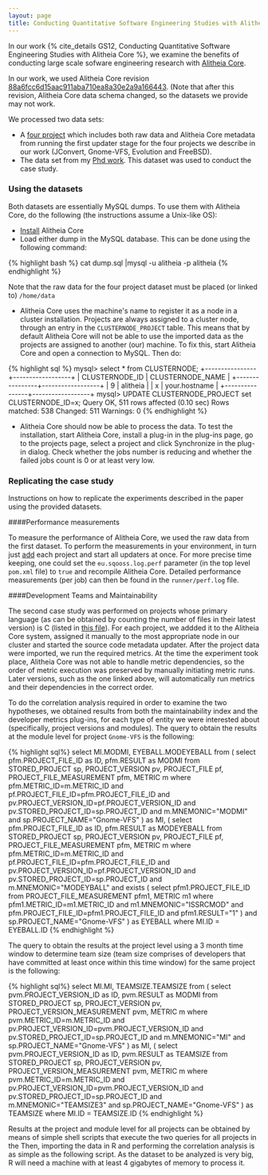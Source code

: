 ```yaml
---
layout: page
title: Conducting Quantitative Software Engineering Studies with Alitheia Core
---
```


In our work {% cite_details GS12, Conducting Quantitative Software Engineering Studies with Alitheia Core %}, we examine the benefits of conducting large
scale sofware engineering research with [Alitheia Core](http://www.sqo-oss.org).

In our work, we used Alitheia Core revision
[88a6fcc6d15aac911aba710ea8a30e2a9a166443](https://github.com/istlab/Alitheia-Core/commit/88a6fcc6d15aac911aba710ea8a30e2a9a166443). (Note that after this revision, Alitheia Core data schema changed, so the datasets we provide may not work.

We processed two data sets:

* A [four project](https://pithos.grnet.gr/pithos/rest/gousiosg@aueb.gr/files/datasets/four-projects.tar.gz) which includes both raw data and Alitheia Core metadata from running the first updater stage for the four projects we describe in our work (JConvert, Gnome-VFS, Evolution and FreeBSD).
* The data set from my [Phd work](phd.html). This dataset was used to conduct the  case study.

### Using the datasets

Both datasets are essentially MySQL dumps. To use them with Alitheia Core, do the following (the instructions assume a Unix-like OS):

* [Install](http://www.sqo-oss.org/quickstart) Alitheia Core
* Load either dump in the MySQL database. This can be done using the following command:

{% highlight bash %}
cat dump.sql |mysql -u alitheia -p alitheia
{% endhighlight %}

Note that the raw data for the four project dataset must be placed (or linked
to) `/home/data`

* Alitheia Core uses the machine's name to register it as a node in a cluster
installation. Projects are always assigned to a cluster node, through an entry
in the ``CLUSTERNODE_PROJECT`` table. This means that by default
Alitheia Core will not be able to use the imported data as the projects are
assigned to another (our) machine. To fix this, start Alitheia Core and open a
connection to MySQL. Then do:

{% highlight sql %}
mysql> select * from CLUSTERNODE;
+----------------+------------------+
| CLUSTERNODE_ID | CLUSTERNODE_NAME |
+----------------+------------------+
|              9 | alitheia         |
|              x | your.hostname    |
+----------------+------------------+
mysql> UPDATE CLUSTERNODE_PROJECT set CLUSTERNODE_ID=x;
Query OK, 511 rows affected (0.10 sec)
Rows matched: 538  Changed: 511  Warnings: 0
{% endhighlight %}

* Alitheia Core should now be able to process the data. To test the
installation, start Alitheia Core, install a plug-in in the plug-ins page, go to
the projects page, select a project and click Synchronize in the plug-in dialog.
Check whether the jobs number is reducing and whether the failed jobs count is 0
or at least very low.

### Replicating the case study

Instructions on how to replicate the experiments described in the paper using the provided datasets.

####Performance measurements

To measure the performance of Alitheia Core, we used the raw data from the first
dataset. To perform the measurements in your environment, in turn just
[add](http://www.sqo-oss.org/addproject) each project and start all
updaters at once. For more precise time keeping, one could set the
`eu.sqooss.log.perf` parameter (in the top level `pom.xml` file) to `true`
and recompile Alitheia Core. Detailed performance
measurements (per job) can then be found in the `runner/perf.log`
file.

####Development Teams and Maintainability

The second case study was performed on projects whose primary language (as can
be obtained by counting the number of files in their latest version) is C
(listed in [this file](mi-projects.txt)).  For each
project, we addded it to the Alitheia Core system, assigned it manually to the
most appropriate node in our cluster and started the source code metadata
updater. After the project data were imported, we run the required metrics. At
the time the experiment took place, Alitheia Core was not able to handle metric
dependencies, so the order of metric execution was preserved by manually
initiating metric runs. Later versions, such as the one linked above, will
automatically run metrics and their dependencies in the correct order.

To do the correlation analysis required in order to examine the two hypotheses,
we obtained results from both the maintainability index and the developer
metrics plug-ins, for each type of entity we were interested about
(specifically, project versions and modules). The query to obtain the results
at the module level for project `Gnome-VFS` is the following:

{% highlight sql%}
select MI.MODMI, EYEBALL.MODEYEBALL
from
(  select pfm.PROJECT_FILE_ID as ID, pfm.RESULT as MODMI
   from   STORED_PROJECT sp, PROJECT_VERSION pv, PROJECT_FILE pf,
          PROJECT_FILE_MEASUREMENT pfm, METRIC m
   where  pfm.METRIC_ID=m.METRIC_ID and pf.PROJECT_FILE_ID=pfm.PROJECT_FILE_ID
          and pv.PROJECT_VERSION_ID=pf.PROJECT_VERSION_ID
          and pv.STORED_PROJECT_ID=sp.PROJECT_ID
          and m.MNEMONIC="MODMI" and sp.PROJECT_NAME="Gnome-VFS"
) as MI,
(  select pfm.PROJECT_FILE_ID as ID, pfm.RESULT as MODEYEBALL
   from   STORED_PROJECT sp, PROJECT_VERSION pv, PROJECT_FILE pf,
          PROJECT_FILE_MEASUREMENT pfm, METRIC m
   where  pfm.METRIC_ID=m.METRIC_ID and pf.PROJECT_FILE_ID=pfm.PROJECT_FILE_ID
          and pv.PROJECT_VERSION_ID=pf.PROJECT_VERSION_ID
          and pv.STORED_PROJECT_ID=sp.PROJECT_ID
          and m.MNEMONIC="MODEYBALL"
          and exists (
              select pfm1.PROJECT_FILE_ID
              from PROJECT_FILE_MEASUREMENT pfm1, METRIC m1
              where  pfm1.METRIC_ID=m1.METRIC_ID and m1.MNEMONIC="ISSRCMOD"
                     and pfm.PROJECT_FILE_ID=pfm1.PROJECT_FILE_ID
                     and pfm1.RESULT="1"
              )
          and sp.PROJECT_NAME="Gnome-VFS"
) as EYEBALL
where
    MI.ID = EYEBALL.ID
{% endhighlight %}

The query to obtain the results at the project level using a 3 month time window
to determine team size (team size comprises of developers that have committed at
least once within this time window) for the same project is the following:

{% highlight sql%}
select MI.MI, TEAMSIZE.TEAMSIZE
from
(  select pvm.PROJECT_VERSION_ID as ID, pvm.RESULT as MODMI
   from   STORED_PROJECT sp, PROJECT_VERSION pv,
          PROJECT_VERSION_MEASUREMENT pvm, METRIC m
   where  pvm.METRIC_ID=m.METRIC_ID
          and pv.PROJECT_VERSION_ID=pvm.PROJECT_VERSION_ID
          and pv.STORED_PROJECT_ID=sp.PROJECT_ID
          and m.MNEMONIC="MI" and sp.PROJECT_NAME="Gnome-VFS"
) as MI,
(  select pvm.PROJECT_VERSION_ID as ID, pvm.RESULT as TEAMSIZE
   from   STORED_PROJECT sp, PROJECT_VERSION pv,
          PROJECT_VERSION_MEASUREMENT pvm, METRIC m
   where  pvm.METRIC_ID=m.METRIC_ID
          and pv.PROJECT_VERSION_ID=pvm.PROJECT_VERSION_ID
          and pv.STORED_PROJECT_ID=sp.PROJECT_ID
          and m.MNEMONIC="TEAMSIZE3"
          and sp.PROJECT_NAME="Gnome-VFS"
) as TEAMSIZE
where
    MI.ID = TEAMSIZE.ID
{% endhighlight %}

Results at the project and module level for all projects can be obtained by
means of simple shell scripts that execute the two queries for all projects in
the Then, importing the data in R and performing the correlation analysis is as
simple as the following script. As the dataset to be analyzed is very big, R
will need a machine with at least 4 gigabytes of memory to process it.

